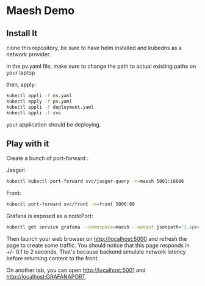 # Maesh Demo

## Install It

clone this repository, be sure to have helm installed and kubedns as a network provider.

in the pv.yaml file, make sure to change the path to actual existing paths on your laptop

then, apply:

```bash
kubectl appli -f ns.yaml
kubectl apply -f pv.yaml
kubectl appli -f deployment.yaml
kubectl appli -f svc
```

your application should be deploying.

## Play with it

Create a bunch of port-forward :

Jaeger:

```bash
kubectl kubectl port-forward svc/jaeger-query -n=maesh 5001:16686
```

Front:

```bash
kubectl port-forward svc/front -n=front 5000:80
```

Grafana is exposed as a nodePort:

```bash
kubectl get service grafana --namespace=maesh --output jsonpath="{.spec.ports[0].nodePort}"
````

Then launch your web browser on <http://localhost:5000> and refresh the page to create some traffic. You should notice that this page responds in +/- 0.1 to 2 seconds. That's because backend simulate network latency before returning content to the front.

On another tab, you can open  <http://localhost:5001> and <http://localhost:GRAFANAPORT> 

